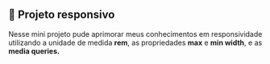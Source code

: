 ## 📕 Projeto responsivo 
Nesse mini projeto pude aprimorar meus conhecimentos em responsividade utilizando a unidade de medida **rem**, as propriedades **max** e **min width**, e as **media queries.**
